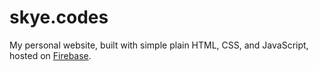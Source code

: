 # skye.codes

My personal website, built with simple plain HTML, CSS, and JavaScript, hosted on [Firebase](https://firebase.google.com/).